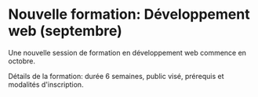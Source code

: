 # Nouvelle formation: Développement web (septembre)

Une nouvelle session de formation en développement web commence en octobre.

Détails de la formation: durée 6 semaines, public visé, prérequis et modalités d'inscription.
